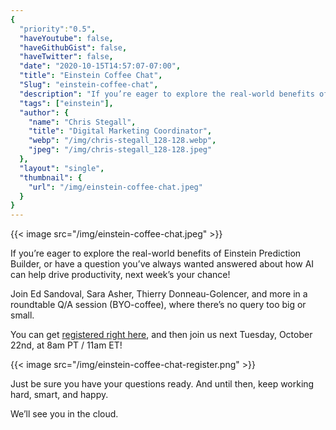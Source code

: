 ```yaml
---
{
  "priority":"0.5",
  "haveYoutube": false,
  "haveGithubGist": false,
  "haveTwitter": false,
  "date": "2020-10-15T14:57:07-07:00",
  "title": "Einstein Coffee Chat",
  "Slug": "einstein-coffee-chat",
  "description": "If you’re eager to explore the real-world benefits of Einstein Prediction Builder, or have a question you’ve always wanted answered about…",
  "tags": ["einstein"],
  "author": {
    "name": "Chris Stegall",
    "title": "Digital Marketing Coordinator",
    "webp": "/img/chris-stegall_128-128.webp",
    "jpeg": "/img/chris-stegall_128-128.jpeg"
  },
  "layout": "single",
  "thumbnail": {
    "url": "/img/einstein-coffee-chat.jpeg"
  }
}
---
```



{{< image src="/img/einstein-coffee-chat.jpeg" >}}

If you’re eager to explore the real-world benefits of Einstein Prediction Builder, or have a question you’ve always wanted answered about how AI can help drive productivity, next week’s your chance!

Join Ed Sandoval, Sara Asher, Thierry Donneau-Golencer, and more in a roundtable Q/A session (BYO-coffee), where there’s no query too big or small.

You can get [registered right here](https://aipoweredplatform.splashthat.com/), and then join us next Tuesday, October 22nd, at 8am PT / 11am ET!

{{< image src="/img/einstein-coffee-chat-register.png" >}}

Just be sure you have your questions ready. And until then, keep working hard, smart, and happy.

We’ll see you in the cloud.
